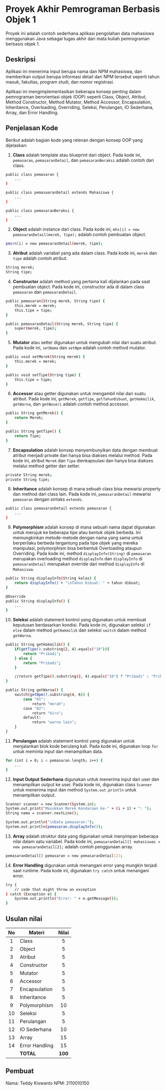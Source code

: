 # Proyek Akhir Pemrograman Berbasis Objek 1

Proyek ini adalah contoh sederhana aplikasi pengolahan data mahasiswa menggunakan Java sebagai tugas akhir dari mata kuliah pemrograman berbasis objek 1.

## Deskripsi

Aplikasi ini menerima input berupa nama dan NPM mahasiswa, dan memberikan output berupa informasi detail dari NPM tersebut seperti tahun masuk, fakultas, program studi, dan nomor registrasi.

Aplikasi ini mengimplementasikan beberapa konsep penting dalam pemrograman berorientasi objek (OOP) seperti Class, Object, Atribut, Method Constructor, Method Mutator, Method Accessor, Encapsulation, Inheritance, Overloading, Overriding, Seleksi, Perulangan, IO Sederhana, Array, dan Error Handling.

## Penjelasan Kode

Berikut adalah bagian kode yang relevan dengan konsep OOP yang dijelaskan:

1. **Class** adalah template atau blueprint dari object. Pada kode ini, `pemasaran`, `pemasaranDetail`, dan `pemasaranBeraksi` adalah contoh dari class.

```bash
public class pemasaran {
    ...
}

public class pemasaaranDetail extends Mahasiswa {
    ...
}

public class pemasaranBeraksi {
    ...
}
```

2. **Object** adalah instance dari class. Pada kode ini, `mhs[i] = new pemasaranDetail(merek, tipe);` adalah contoh pembuatan object.

```bash
pmsrn[i] = new pemasaranDetail(merek, tipe);
```

3. **Atribut** adalah variabel yang ada dalam class. Pada kode ini, `merek` dan `tipe` adalah contoh atribut.

```bash
String merek;
String tipe;
```

4. **Constructor** adalah method yang pertama kali dijalankan pada saat pembuatan object. Pada kode ini, constructor ada di dalam class `pemasaran` dan `pemasaranDetail`.

```bash
public pemasaran(String merek, String tipe) {
    this.merek = merek;
    this.tipe = tipe;
}

public pemasaranDetail(String merek, String tipe) {
    super(merek, tipe);
}
```

5. **Mutator** atau setter digunakan untuk mengubah nilai dari suatu atribut. Pada kode ini, `setNama` dan `setNpm` adalah contoh method mutator.

```bash
public void setMerek(String merek) {
    this.merek = merek;
}

public void setTipe(String tipe) {
    this.tipe = tipe;
}
```

6. **Accessor** atau getter digunakan untuk mengambil nilai dari suatu atribut. Pada kode ini, `getMerek`, `getTipe`, `getTahunDibuat`, `getHakmilik`, `getWarna`, dan `getNoseri` adalah contoh method accessor.

```bash
public String getMerek() {
    return Merek;
}

public String getTipe() {
    return Tipe;
}
```

7. **Encapsulation** adalah konsep menyembunyikan data dengan membuat atribut menjadi private dan hanya bisa diakses melalui method. Pada kode ini, atribut `Merek` dan `Tipe` dienkapsulasi dan hanya bisa diakses melalui method getter dan setter.

```bash
private String merek;
private String tipe;
```

8. **Inheritance** adalah konsep di mana sebuah class bisa mewarisi property dan method dari class lain. Pada kode ini, `pemasaranDetail` mewarisi `pemasaran` dengan sintaks `extends`.

```bash
public class pemasaranDetail extends pemasaran {
    ...
}
```

9. **Polymorphism** adalah konsep di mana sebuah nama dapat digunakan untuk merujuk ke beberapa tipe atau bentuk objek berbeda. Ini memungkinkan metode-metode dengan nama yang sama untuk berperilaku berbeda tergantung pada tipe objek yang mereka manipulasi, polymorphism bisa berbentuk Overloading ataupun Overriding. Pada kode ini, method `displayInfo(String)` di `pemasaran` merupakan overloading method `displayInfo` dan `displayInfo` di `pemasaranDetail` merupakan override dari method `displayInfo` di `Mahasiswa`.

```bash
public String displayInfo(String kelas) {
    return displayInfo() + "\nTahun Dibuat: " + tahun dibuat;
}

@Override
public String displayInfo() {
    ...
}
```

10. **Seleksi** adalah statement kontrol yang digunakan untuk membuat keputusan berdasarkan kondisi. Pada kode ini, digunakan seleksi `if else` dalam method `getHakmilik` dan seleksi `switch` dalam method `getWarna`.

```bash
public String getHakmilik() {
    if(getTipe().substring(2, 4).equals("10")){
        return "Pribadi";
    } else {
        return "Pribadi";
    }

    //return getTipe().substring(2, 4).equals("10") ? "Pribadi" : "Pribadi";
}

public String getWarna() {
    switch(getNpm().substring(4, 6)) {
        case "01":
            return "merah";
        case "02":
            return "biru";
        default:
            return "warna lain";
    }
}
```

11. **Perulangan** adalah statement kontrol yang digunakan untuk menjalankan blok kode berulang kali. Pada kode ini, digunakan loop `for` untuk meminta input dan menampilkan data.

```bash
for (int i = 0; i < pemasaran.length; i++) {
    ...
}
```

12. **Input Output Sederhana** digunakan untuk menerima input dari user dan menampilkan output ke user. Pada kode ini, digunakan class `Scanner` untuk menerima input dan method `System.out.println` untuk menampilkan output.

```bash
Scanner scanner = new Scanner(System.in);
System.out.print("Masukkan Merek Kendaraan ke-" + (i + 1) + ": ");
String nama = scanner.nextLine();

System.out.println("\nData pemasaran:");
System.out.println(pemasaran.displayInfo());
```

13. **Array** adalah struktur data yang digunakan untuk menyimpan beberapa nilai dalam satu variabel. Pada kode ini, `pemasaranDetail[] mahasiswas = new pemasaranDetail[2];` adalah contoh penggunaan array.

```bash
pemasaranDetail[] pemasaran = new pemasaranDetail[2];
```

14. **Error Handling** digunakan untuk menangani error yang mungkin terjadi saat runtime. Pada kode ini, digunakan `try catch` untuk menangani error.

```bash
try {
    // code that might throw an exception
} catch (Exception e) {
    System.out.println("Error: " + e.getMessage());
}
```

## Usulan nilai

| No  | Materi         |  Nilai  |
| :-: | -------------- | :-----: |
|  1  | Class          |    5    |
|  2  | Object         |    5    |
|  3  | Atribut        |    5    |
|  4  | Constructor    |    5    |
|  5  | Mutator        |    5    |
|  6  | Accessor       |    5    |
|  7  | Encapsulation  |    5    |
|  8  | Inheritance    |    5    |
|  9  | Polymorphism   |   10    |
| 10  | Seleksi        |    5    |
| 11  | Perulangan     |    5    |
| 12  | IO Sederhana   |   10    |
| 13  | Array          |   15    |
| 14  | Error Handling |   15    |
|     | **TOTAL**      | **100** |

## Pembuat

Nama: Teddy Kiswanto
NPM: 2110010150

